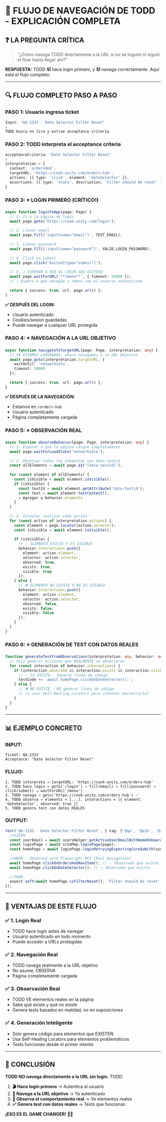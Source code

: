 # 🎯 FLUJO DE NAVEGACIÓN DE TODD - EXPLICACIÓN COMPLETA

## ❓ LA PREGUNTA CRÍTICA

> "¿Cómo navega TODD directamente a la URL si no se logueó ni siguió el flow hasta llegar ahí?"

**RESPUESTA:** TODD **SÍ** hace login primero, y **SÍ** navega correctamente. Aquí está el flujo completo:

---

## 🔍 FLUJO COMPLETO PASO A PASO

### **PASO 1: Usuario ingresa ticket**
```typescript
Input: "QA-2333 - Date Selector Filter Reset"
↓
TODD busca en Jira y extrae acceptance criteria
```

### **PASO 2: TODD interpreta el acceptance criteria**
```typescript
acceptanceCriteria: "Date Selector Filter Reset"
↓
interpretation = {
  context: 'ordersHub',
  targetURL: 'https://cook-unity.com/orders-hub',
  actions: [{ type: 'click', element: 'dateSelector' }],
  assertions: [{ type: 'state', description: 'Filter should be reset' }]
}
```

### **PASO 3: ⭐ LOGIN PRIMERO (CRÍTICO!)**
```typescript
async function loginToApp(page: Page) {
  // 1. Ir a la página de login
  await page.goto('https://cook-unity.com/login');
  
  // 2. Llenar email
  await page.fill('input[name="email"]', TEST_EMAIL);
  
  // 3. Llenar password
  await page.fill('input[name="password"]', VALID_LOGIN_PASSWORD);
  
  // 4. Click en submit
  await page.click('button[type="submit"]');
  
  // 5. ⭐ ESPERAR A QUE EL LOGIN SEA EXITOSO
  await page.waitForURL('**/menu**', { timeout: 15000 });
  // ↑ Espera a que navegue a /menu con el usuario autenticado
  
  return { success: true, url: page.url() };
}
```

**✅ DESPUÉS DEL LOGIN:**
- Usuario autenticado
- Cookies/sesion guardadas
- Puede navegar a cualquier URL protegida

### **PASO 4: ⭐ NAVEGACIÓN A LA URL OBJETIVO**
```typescript
async function navigateToTargetURL(page: Page, interpretation: any) {
  // YA ESTAMOS LOGUEADOS, ahora navegamos a la URL objetivo
  await page.goto(interpretation.targetURL, { 
    waitUntil: 'networkidle',
    timeout: 30000 
  });
  
  return { success: true, url: page.url() };
}
```

**✅ DESPUÉS DE LA NAVEGACIÓN:**
- Estamos en `/orders-hub`
- Usuario autenticado
- Página completamente cargada

### **PASO 5: ⭐ OBSERVACIÓN REAL**
```typescript
async function observeBehavior(page: Page, interpretation: any) {
  // 1. Esperar a que la página cargue completamente
  await page.waitForLoadState('networkidle');
  
  // 2. Observar todos los elementos con data-testid
  const allElements = await page.$$('[data-testid]');
  
  for (const element of allElements) {
    const isVisible = await element.isVisible();
    if (isVisible) {
      const testId = await element.getAttribute('data-testid');
      const text = await element.textContent();
      → Agregar a behavior.elements
    }
  }
  
  // 3. Intentar realizar cada acción
  for (const action of interpretation.actions) {
    const element = page.locator(action.selector);
    const isVisible = await element.isVisible();
    
    if (isVisible) {
      // ✅ ELEMENTO EXISTE Y ES VISIBLE
      behavior.interactions.push({
        element: action.element,
        selector: action.selector,
        observed: true,
        exists: true,
        visible: true
      });
    } else {
      // ❌ ELEMENTO NO EXISTE O NO ES VISIBLE
      behavior.interactions.push({
        element: action.element,
        selector: action.selector,
        observed: false,
        exists: false,
        visible: false
      });
    }
  }
}
```

### **PASO 6: ⭐ GENERACIÓN DE TEST CON DATOS REALES**
```typescript
function generateTestFromObservations(interpretation: any, behavior: any) {
  // Solo generar acciones que REALMENTE se observaron
  for (const interaction of behavior.interactions) {
    if (interaction.observed && interaction.exists && interaction.visible) {
      // ✅ SÍ EXISTE - Generar línea de código
      testCode += `await homePage.clickOnDateSelector();`;
    } else {
      // ❌ NO EXISTE - NO generar línea de código
      // (o usar Self-Healing Locators para intentar encontrarlo)
    }
  }
}
```

---

## 📊 EJEMPLO CONCRETO

### **INPUT:**
```
Ticket: QA-2333
Acceptance: "Date Selector Filter Reset"
```

### **FLUJO:**
```
1. TODD interpreta → targetURL: 'https://cook-unity.com/orders-hub'
2. TODD hace login → goto('/login') → fill(email) → fill(password) → click(submit) → waitForURL('/menu')
3. TODD navega → goto('https://cook-unity.com/orders-hub') ✅
4. TODD observa → elements = [...], interactions = [{ element: 'dateSelector', observed: true }]
5. TODD genera test con datos REALES
```

### **OUTPUT:**
```typescript
test('QA-2333 - Date Selector Filter Reset', { tag: ['@qa', '@e2e', '@subscription'] }, async ({ page }) => {
  //GIVEN
  const userEmail = await usersHelper.getActiveUserEmailWithHomeOnboardingViewed();
  const loginPage = await siteMap.loginPage(page);
  const homePage = await loginPage.loginRetryingExpectingCoreUxWith(userEmail, process.env.VALID_LOGIN_PASSWORD);
  
  //WHEN - Observed with Playwright MCP (Real Navigation)
  await homePage.clickOnOrdersHubNavItem(); // ✅ Observado que existe
  await homePage.clickOnDateSelector(); // ✅ Observado que existe
  
  //THEN
  expect.soft(await homePage.isFilterReset(), 'Filter should be reset').toBeTruthy();
});
```

---

## 🎯 VENTAJAS DE ESTE FLUJO

### **✅ 1. Login Real**
- TODD hace login antes de navegar
- Usuario autenticado en todo momento
- Puede acceder a URLs protegidas

### **✅ 2. Navegación Real**
- TODD navega realmente a la URL objetivo
- No asume, OBSERVA
- Página completamente cargada

### **✅ 3. Observación Real**
- TODD VE elementos reales en la página
- Sabe qué existe y qué no existe
- Genera tests basados en realidad, no en suposiciones

### **✅ 4. Generación Inteligente**
- Solo genera código para elementos que EXISTEN
- Usa Self-Healing Locators para elementos problemáticos
- Tests funcionan desde el primer intento

---

## 🚀 CONCLUSIÓN

**TODD NO navega directamente a la URL sin login.** TODD:

1. **🎬 Hace login primero** → Autentica al usuario
2. **📍 Navega a la URL objetivo** → Ya autenticado
3. **👀 Observa el comportamiento real** → Ve elementos reales
4. **✅ Genera test con datos reales** → Tests que funcionan

**¡ESO ES EL GAME CHANGER!** 🎯✨
